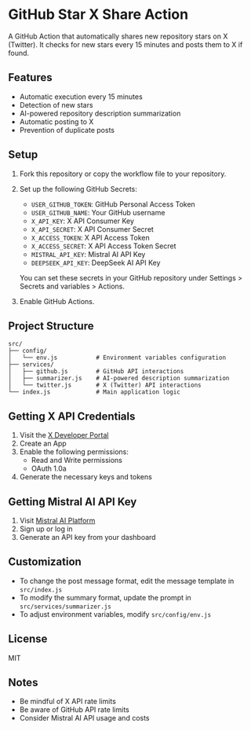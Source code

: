 # GitHub Star X Share Action

A GitHub Action that automatically shares new repository stars on X (Twitter). It checks for new stars every 15 minutes and posts them to X if found.

## Features

- Automatic execution every 15 minutes
- Detection of new stars
- AI-powered repository description summarization
- Automatic posting to X
- Prevention of duplicate posts

## Setup

1. Fork this repository or copy the workflow file to your repository.

2. Set up the following GitHub Secrets:

   - `USER_GITHUB_TOKEN`: GitHub Personal Access Token
   - `USER_GITHUB_NAME`: Your GitHub username
   - `X_API_KEY`: X API Consumer Key
   - `X_API_SECRET`: X API Consumer Secret
   - `X_ACCESS_TOKEN`: X API Access Token
   - `X_ACCESS_SECRET`: X API Access Token Secret
   - `MISTRAL_API_KEY`: Mistral AI API Key
   - `DEEPSEEK_API_KEY`: DeepSeek AI API Key

   You can set these secrets in your GitHub repository under Settings > Secrets and variables > Actions.

3. Enable GitHub Actions.

## Project Structure

```
src/
├── config/
│   └── env.js           # Environment variables configuration
├── services/
│   ├── github.js        # GitHub API interactions
│   ├── summarizer.js    # AI-powered description summarization
│   └── twitter.js       # X (Twitter) API interactions
└── index.js             # Main application logic
```

## Getting X API Credentials

1. Visit the [X Developer Portal](https://developer.twitter.com/en/portal/dashboard)
2. Create an App
3. Enable the following permissions:
   - Read and Write permissions
   - OAuth 1.0a
4. Generate the necessary keys and tokens

## Getting Mistral AI API Key

1. Visit [Mistral AI Platform](https://console.mistral.ai/)
2. Sign up or log in
3. Generate an API key from your dashboard

## Customization

- To change the post message format, edit the message template in `src/index.js`
- To modify the summary format, update the prompt in `src/services/summarizer.js`
- To adjust environment variables, modify `src/config/env.js`

## License

MIT

## Notes

- Be mindful of X API rate limits
- Be aware of GitHub API rate limits
- Consider Mistral AI API usage and costs
